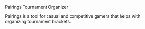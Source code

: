 Pairings Tournament Organizer

Pairings is a tool for casual and competitive gamers that helps with organizing tournament brackets.
